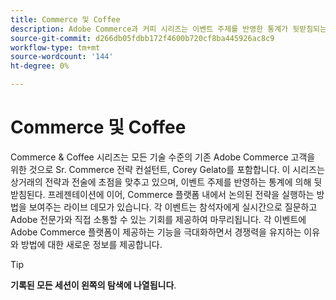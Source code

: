 ```yaml
---
title: Commerce 및 Coffee
description: Adobe Commerce과 커피 시리즈는 이벤트 주제를 반영한 통계가 뒷받침되는 상거래 전략과 전술에 초점을 맞춥니다.
source-git-commit: d266db05fdbb172f4600b720cf8ba445926ac8c9
workflow-type: tm+mt
source-wordcount: '144'
ht-degree: 0%

---
```


# Commerce 및 Coffee

Commerce &amp; Coffee 시리즈는 모든 기술 수준의 기존 Adobe Commerce 고객을 위한 것으로 Sr. Commerce 전략 컨설턴트, Corey Gelato를 포함합니다. 이 시리즈는 상거래의 전략과 전술에 초점을 맞추고 있으며, 이벤트 주제를 반영하는 통계에 의해 뒷받침된다. 프레젠테이션에 이어, Commerce 플랫폼 내에서 논의된 전략을 실행하는 방법을 보여주는 라이브 데모가 있습니다. 각 이벤트는 참석자에게 실시간으로 질문하고 Adobe 전문가와 직접 소통할 수 있는 기회를 제공하여 마무리됩니다. 각 이벤트에 Adobe Commerce 플랫폼이 제공하는 기능을 극대화하면서 경쟁력을 유지하는 이유와 방법에 대한 새로운 정보를 제공합니다.

<!--
## What's New

<table>
<tr>
  <td>
    <a href="https://experienceleague.adobe.com/docs/commerce-events/apac-commerce/2022/analysis-tool.html">
      <img alt="Adobe Commerce Site Wide Analysis Tool" src="./assets/analysis-tool.png" />
    </a>
     <div>
      <a href="https://experienceleague.adobe.com/docs/commerce-events/apac-commerce/2022/analysis-tool.html">
        <strong>Adobe Commerce Site Wide Analysis Tool</strong>
      </a>
    </div>
    <p>
    <em>This webinar is ideal for merchants who want to get real-time access to all system insights, proactive steps to resolve any Adobe Commerce site problems and monitor overall site health.</em>
    <p>
  </td>
  <td>
    <a href="https://experienceleague.adobe.com/docs/commerce-events/apac-commerce/2022/new-relic.html">
      <img alt="New Relic Masterclass" src="./assets/new-relic.png" />
    </a>
     <div>
      <a href="https://experienceleague.adobe.com/docs/commerce-events/apac-commerce/2022/new-relic.html">
        <strong>New Relic Masterclass</strong>
      </a>
    </div>
    <p>
    <em>Join this webinar to learn how to take control of your infrastructure with New Relic. Approach your next campaign with absolute confidence by accessing and understanding your infrastructure data.</em>
    <p>
  </td>  
  <td>
    <a href="https://experienceleague.adobe.com/docs/commerce-events/apac-commerce/2022/upgrade.html">
      <img alt="Benefits of upgrading to Adobe Commerce 2.4.4" src="./assets/upgrade.png" />
    </a>
     <div>
      <a href="https://experienceleague.adobe.com/docs/commerce-events/apac-commerce/2022/upgrade.html">
        <strong>Benefits of upgrading to Adobe Commerce 2.4.4</strong>
      </a>
    </div>
    <p>
    <em>The latest Adobe Commerce release marks a step forward in commerce capabilities, security and performance. Join this webinar to find out how to plan and execute a smooth upgrade to take advantage of the latest improvements.</em>
    <p>
  </td>
</tr>
</table>
-->

>[!TIP]
>
>**기록된 모든 세션이 왼쪽의 탐색에 나열됩니다**.
